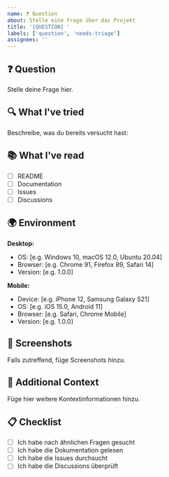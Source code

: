 ```yaml
---
name: ❓ Question
about: Stelle eine Frage über das Projekt
title: '[QUESTION] '
labels: ['question', 'needs-triage']
assignees: ''
---
```


## ❓ Question

Stelle deine Frage hier.

## 🔍 What I've tried

Beschreibe, was du bereits versucht hast:

## 📚 What I've read

- [ ] README
- [ ] Documentation
- [ ] Issues
- [ ] Discussions

## 🌍 Environment

**Desktop:**
- OS: [e.g. Windows 10, macOS 12.0, Ubuntu 20.04]
- Browser: [e.g. Chrome 91, Firefox 89, Safari 14]
- Version: [e.g. 1.0.0]

**Mobile:**
- Device: [e.g. iPhone 12, Samsung Galaxy S21]
- OS: [e.g. iOS 15.0, Android 11]
- Browser: [e.g. Safari, Chrome Mobile]
- Version: [e.g. 1.0.0]

## 📱 Screenshots

Falls zutreffend, füge Screenshots hinzu.

## 📝 Additional Context

Füge hier weitere Kontextinformationen hinzu.

## 📋 Checklist

- [ ] Ich habe nach ähnlichen Fragen gesucht
- [ ] Ich habe die Dokumentation gelesen
- [ ] Ich habe die Issues durchsucht
- [ ] Ich habe die Discussions überprüft
